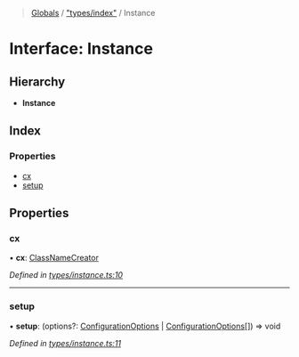 > [Globals](../README.md) / ["types/index"](../modules/_types_index_.md) / Instance

# Interface: Instance

## Hierarchy

- **Instance**

## Index

### Properties

- [cx](_types_index_.instance.md#cx)
- [setup](_types_index_.instance.md#setup)

## Properties

### cx

• **cx**: [ClassNameCreator](_index_.classnamecreator.md)

_Defined in [types/instance.ts:10](https://github.com/kenoxa/beamwind/blob/main/packages/beamwind/src/types/instance.ts#L10)_

---

### setup

• **setup**: (options?: [ConfigurationOptions](_index_.configurationoptions.md) \| [ConfigurationOptions](_index_.configurationoptions.md)[]) => void

_Defined in [types/instance.ts:11](https://github.com/kenoxa/beamwind/blob/main/packages/beamwind/src/types/instance.ts#L11)_
